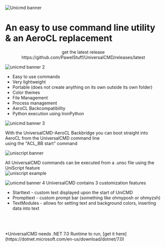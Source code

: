 ![Unicmd banner](https://user-images.githubusercontent.com/89011403/187036721-ad778434-1502-4378-b0e2-30aa343a8618.png)
  
# An easy to use command line utility & an AeroCL replacement
<p align="center">
get the latest release<br />
https://github.com/PawelStuff/UniversalCMD/releases/latest<br />
</p>



![unicmd banner 2](https://user-images.githubusercontent.com/89011403/187037623-80da1f7c-36ee-4d15-85b8-c71997c92c90.png)

+ Easy to use commands
+ Very lightweight
+ Portable (does not create anything on its own outside its own folder)
+ Color themes
+ File Management
+ Process management
+ AeroCL Backcompatibility
+ Python execution using IronPython

![unicmd banner 3](https://user-images.githubusercontent.com/89011403/187044183-d36343db-e355-4354-a8bf-cd9ca39d2ee5.png)

With the UniversalCMD-AeroCL Backbridge you can boot straight into AeroCL from the UniversalCMD command line<br />
using the "ACL_BB start" command<br />


![uniscript banner](https://user-images.githubusercontent.com/89011403/212897047-e1fa894b-6d0a-4eaf-8462-6ede8ec12310.png)

All UniversalCMD commands can be executed from a .unsc file using the UniScript feature <br />
![uniscript example](https://user-images.githubusercontent.com/89011403/212900244-25629047-3298-45cb-8fd4-7a42e56bbcdf.png)

![unicmd banner 4](https://user-images.githubusercontent.com/89011403/212902032-d6f20440-5042-4df1-91ec-b4f328d6e2ba.png)
UniversalCMD contains 3 customization features<br />
+ Starttext  -  custom text displayed upon the start of UniCMD
+ Prompttext - custom prompt bar (something like ohmyposh or ohmyzsh)
+ TextModules - allows for setting text and background colors, inserting data into text
<br />
<br />
<br />
*UniversalCMD needs .NET 7.0 Runtime to run, [get it here](https://dotnet.microsoft.com/en-us/download/dotnet/7.0)